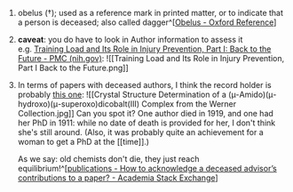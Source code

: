 1. obelus (†); used as a reference mark in printed matter, or to indicate that a person is deceased; also called dagger^[[Obelus - Oxford Reference](https://www.oxfordreference.com/display/10.1093/oi/authority.20110803100243403)]
2. **caveat**: you do have to look in Author information to assess it e.g. [Training Load and Its Role in Injury Prevention, Part I: Back to the Future - PMC (nih.gov)](https://www.ncbi.nlm.nih.gov/pmc/articles/PMC7534945/):
   ![[Training Load and Its Role in Injury Prevention, Part I Back to the Future.png]]
3. In terms of papers with deceased authors, I think the record holder is probably [this one](http://pubs.acs.org/doi/abs/10.1021/ic001137t): ![[Crystal Structure Determination of a (μ-Amido)(μ-hydroxo)(μ-superoxo)dicobalt(III) Complex from the Werner Collection.jpg]]
   Can you spot it? One author died in 1919, and one had her PhD in 1911: while no date of death is provided for her, I don't think she's still around. (Also, it was probably quite an achievement for a woman to get a PhD at the [[time]].)
   
   As we say: old chemists don't die, they just reach equilibrium!^[[publications - How to acknowledge a deceased advisor’s contributions to a paper? - Academia Stack Exchange](https://academia.stackexchange.com/questions/776/how-to-acknowledge-a-deceased-advisor-s-contributions-to-a-paper)]
